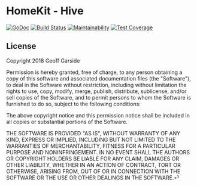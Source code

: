 HomeKit - Hive
==============

[![GoDoc](https://godoc.org/github.com/geoffgarside/homekit-hive?status.svg)](https://godoc.org/github.com/geoffgarside/homekit-hive)
[![Build Status](https://travis-ci.org/geoffgarside/homekit-hive.svg?branch=master)](https://travis-ci.org/geoffgarside/homekit-hive)
[![Maintainability](https://api.codeclimate.com/v1/badges/efd283c94c923e7a68c7/maintainability)](https://codeclimate.com/github/geoffgarside/homekit-hive/maintainability)
[![Test Coverage](https://api.codeclimate.com/v1/badges/efd283c94c923e7a68c7/test_coverage)](https://codeclimate.com/github/geoffgarside/homekit-hive/test_coverage)

## License

Copyright 2018 Geoff Garside

Permission is hereby granted, free of charge, to any person obtaining a copy of
this software and associated documentation files (the "Software"), to deal in
the Software without restriction, including without limitation the rights to use,
copy, modify, merge, publish, distribute, sublicense, and/or sell copies of the
Software, and to permit persons to whom the Software is furnished to do so,
subject to the following conditions:

The above copyright notice and this permission notice shall be included in all
copies or substantial portions of the Software.

THE SOFTWARE IS PROVIDED "AS IS", WITHOUT WARRANTY OF ANY KIND, EXPRESS OR IMPLIED,
INCLUDING BUT NOT LIMITED TO THE WARRANTIES OF MERCHANTABILITY, FITNESS FOR A
PARTICULAR PURPOSE AND NONINFRINGEMENT. IN NO EVENT SHALL THE AUTHORS OR COPYRIGHT
HOLDERS BE LIABLE FOR ANY CLAIM, DAMAGES OR OTHER LIABILITY, WHETHER IN AN ACTION
OF CONTRACT, TORT OR OTHERWISE, ARISING FROM, OUT OF OR IN CONNECTION WITH THE
SOFTWARE OR THE USE OR OTHER DEALINGS IN THE SOFTWARE.⏎